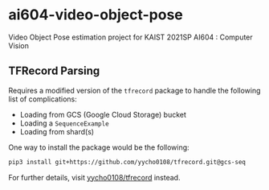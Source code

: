 # ai604-video-object-pose

Video Object Pose estimation project for KAIST 2021SP AI604 : Computer Vision

## TFRecord Parsing

Requires a modified version of the `tfrecord` package to handle the following list of complications:

* Loading from GCS (Google Cloud Storage) bucket
* Loading a `SequenceExample`
* Loading from shard(s)

One way to install the package would be the following:

```bash
pip3 install git+https://github.com/yycho0108/tfrecord.git@gcs-seq
```

For further details, visit [yycho0108/tfrecord](https://github.com/yycho0108/tfrecord.git) instead.
